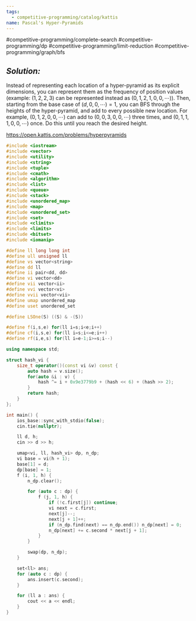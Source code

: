 ```yaml
---
tags:
  - competitive-programming/catalog/kattis
name: Pascal's Hyper-Pyramids
---
```

#competitive-programming/complete-search #competitive-programming/dp #competitive-programming/limit-reduction #competitive-programming/graph/bfs 
## _Solution:_
Instead of representing each location of a hyper-pyramid as its explicit dimensions, you can represent them as the frequency of position values (example: $(1,2,2,3)$ can be represented instead as $(0,1,2,1,0,0,\cdots)$). Then, starting from the base case of $(d, 0, 0, \cdots)=1$, you can BFS through the heights of the hyper-pyramid, and add to every possible new location. For example, $(0,1,2,0,0,\cdots)$ can add to $(0,0,3,0,0,\cdots)$ three times, and $(0,1,1,1,0,0,\cdots)$ once. Do this until you reach the desired height.

https://open.kattis.com/problems/hyperpyramids
```cpp
#include <iostream>
#include <vector>
#include <utility>
#include <string>
#include <tuple>
#include <cmath>
#include <algorithm>
#include <list>
#include <queue>
#include <stack>
#include <unordered_map>
#include <map>
#include <unordered_set>
#include <set>
#include <climits>
#include <limits>
#include <bitset>
#include <iomanip>

#define ll long long int
#define ull unsigned ll
#define vs vector<string>
#define dd ll
#define ii pair<dd, dd>
#define vi vector<dd>
#define vii vector<ii>
#define vvi vector<vi>
#define vvii vector<vii>
#define umap unordered_map
#define uset unordered_set

#define LSOne(S) ((S) & -(S))

#define f(i,s,e) for(ll i=s;i<e;i++)
#define cf(i,s,e) for(ll i=s;i<=e;i++)
#define rf(i,e,s) for(ll i=e-1;i>=s;i--)

using namespace std;

struct hash_vi {
    size_t operator()(const vi &v) const {
        auto hash = v.size();
        for(auto &i : v) {
            hash ^= i + 0x9e3779b9 + (hash << 6) + (hash >> 2);
        }
        return hash;
    }
};

int main() {
    ios_base::sync_with_stdio(false);
    cin.tie(nullptr);

    ll d, h;
    cin >> d >> h;

    umap<vi, ll, hash_vi> dp, n_dp;
    vi base = vi(h + 1);
    base[1] = d;
    dp[base] = 1;
    f (i, 1, h) {
        n_dp.clear();

        for (auto c : dp) {
            f (j, 1, h) {
                if (!c.first[j]) continue;
                vi next = c.first;
                next[j]--;
                next[j + 1]++;
                if (n_dp.find(next) == n_dp.end()) n_dp[next] = 0;
                n_dp[next] += c.second * next[j + 1];
            }
        }

        swap(dp, n_dp);
    }

    set<ll> ans;
    for (auto c : dp) {
        ans.insert(c.second);
    }

    for (ll a : ans) {
        cout << a << endl;
    }
}
```